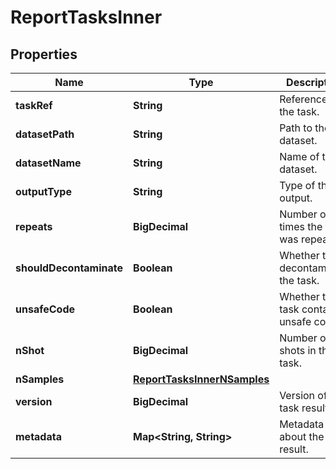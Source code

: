 

# ReportTasksInner


## Properties

| Name | Type | Description | Notes |
|------------ | ------------- | ------------- | -------------|
|**taskRef** | **String** | Reference to the task. |  [optional] |
|**datasetPath** | **String** | Path to the dataset. |  [optional] |
|**datasetName** | **String** | Name of the dataset. |  [optional] |
|**outputType** | **String** | Type of the output. |  [optional] |
|**repeats** | **BigDecimal** | Number of times the task was repeated. |  [optional] |
|**shouldDecontaminate** | **Boolean** | Whether to decontaminate the task. |  [optional] |
|**unsafeCode** | **Boolean** | Whether the task contains unsafe code. |  [optional] |
|**nShot** | **BigDecimal** | Number of shots in the task. |  [optional] |
|**nSamples** | [**ReportTasksInnerNSamples**](ReportTasksInnerNSamples.md) |  |  [optional] |
|**version** | **BigDecimal** | Version of the task result. |  [optional] |
|**metadata** | **Map&lt;String, String&gt;** | Metadata about the task result. |  [optional] |



